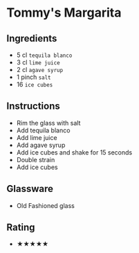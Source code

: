 # Tommy's Margarita

## Ingredients
- 5 cl `tequila blanco`
- 3 cl `lime juice`
- 2 cl `agave syrup`
- 1 pinch `salt`
- 16 `ice cubes`

## Instructions
- Rim the glass with salt
- Add tequila blanco
- Add lime juice
- Add agave syrup
- Add ice cubes and shake for 15 seconds
- Double strain
- Add ice cubes

## Glassware
- Old Fashioned glass

## Rating
- ★★★★★